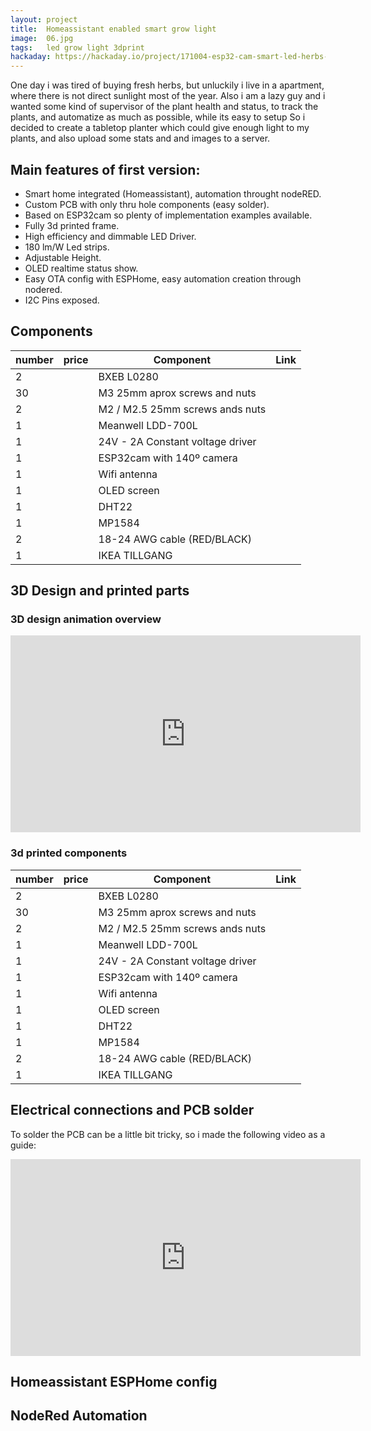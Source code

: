 ```yaml
---
layout: project
title:  Homeassistant enabled smart grow light
image:  06.jpg
tags:   led grow light 3dprint
hackaday: https://hackaday.io/project/171004-esp32-cam-smart-led-herbs-planter
---
```

One day i was tired of buying fresh herbs, but unluckily i live in a apartment, where there is not direct sunlight most of the year.
Also i am a lazy guy and i wanted some kind of supervisor of the plant health and status, to track the plants, and automatize as much as possible, while its easy to setup
So i decided to create a tabletop planter which could give enough light to my plants, and also upload some stats and and images to a server.

## Main features of first version:
- Smart home integrated (Homeassistant), automation throught nodeRED.
- Custom PCB with only thru hole components (easy solder).
- Based on ESP32cam so plenty of implementation examples available.
- Fully 3d printed frame.
- High efficiency and dimmable LED Driver.
- 180 lm/W Led strips.
- Adjustable Height.
- OLED realtime status show.
- Easy OTA config with ESPHome, easy automation creation through nodered.
- I2C Pins exposed. 


## Components

| number | price | Component                           | Link |
| ------ | ----- | ----------------------------------- | ---- |
| 2      |       | BXEB L0280                          |      |
| 30     |       | M3 25mm aprox screws and nuts       |      |
| 2      |       | M2 / M2.5 25mm screws ands nuts     |      |
| 1      |       | Meanwell LDD-700L                   |      |
| 1      |       | 24V - 2A Constant voltage driver    |      |
| 1      |       | ESP32cam with 140º camera           |      |
| 1      |       | Wifi antenna                        |      |
| 1      |       | OLED screen                         |      |
| 1      |       | DHT22                               |      |
| 1      |       | MP1584                              |      |
| 2      |       | 18-24 AWG cable (RED/BLACK)         |      |
| 1      |       | IKEA TILLGANG                       |      |


## 3D Design and printed parts

### 3D design animation overview

<iframe width="560" height="315" src="https://www.youtube.com/embed/3oLMcAhXuZg" frameborder="0" allow="accelerometer; autoplay; encrypted-media; gyroscope; picture-in-picture" allowfullscreen></iframe>

### 3d printed components

| number | price | Component                           | Link |
| ------ | ----- | ----------------------------------- | ---- |
| 2      |       | BXEB L0280                          |      |
| 30     |       | M3 25mm aprox screws and nuts       |      |
| 2      |       | M2 / M2.5 25mm screws ands nuts     |      |
| 1      |       | Meanwell LDD-700L                   |      |
| 1      |       | 24V - 2A Constant voltage driver    |      |
| 1      |       | ESP32cam with 140º camera           |      |
| 1      |       | Wifi antenna                        |      |
| 1      |       | OLED screen                         |      |
| 1      |       | DHT22                               |      |
| 1      |       | MP1584                              |      |
| 2      |       | 18-24 AWG cable (RED/BLACK)         |      |
| 1      |       | IKEA TILLGANG                       |      |

## Electrical connections and PCB solder

To solder the PCB can be a little bit tricky, so i made the following video as a guide:

<iframe width="560" height="315" src="https://www.youtube.com/embed/TXhWJUsacrM" frameborder="0" allow="accelerometer; autoplay; encrypted-media; gyroscope; picture-in-picture" allowfullscreen></iframe>

## Homeassistant ESPHome config

<script src="https://gist.github.com/nkmakes/5cbb01c7a6e85998619a468e60582e12.js"></script>

## NodeRed Automation
